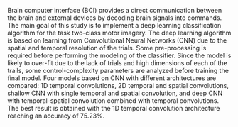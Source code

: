 Brain computer interface (BCI) provides a direct communication between the brain 
and external devices by decoding brain signals into commands. The main goal
of this study is to implement a deep learning classification algorithm for the task
two-class motor imagery. The deep learning algorithm is based on learning from
Convolutional Neural Networks (CNN) due to the spatial and temporal resolution
of the trials. Some pre-processing is required before performing the modeling of
the classifier. Since the model is likely to over-fit due to the lack of trials and
high dimensions of each of the trails, some control-complexity parameters are analyzed 
before training the final model. Four models based on CNN with different
architectures are compared: 1D temporal convolutions, 2D temporal and spatial
convolutions, shallow CNN with single temporal and spatial convolution, and deep
CNN with temporal-spatial convolution combined with temporal convolutions. The
best result is obtained with the 1D temporal convolution architecture reaching an
accuracy of 75.23%.
